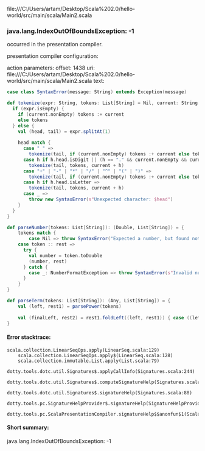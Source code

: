 file:///C:/Users/artam/Desktop/Scala%202.0/hello-world/src/main/scala/Main2.scala
### java.lang.IndexOutOfBoundsException: -1

occurred in the presentation compiler.

presentation compiler configuration:


action parameters:
offset: 1438
uri: file:///C:/Users/artam/Desktop/Scala%202.0/hello-world/src/main/scala/Main2.scala
text:
```scala
case class SyntaxError(message: String) extends Exception(message)

def tokenize(expr: String, tokens: List[String] = Nil, current: String = ""): List[String] = {
  if (expr.isEmpty) {
    if (current.nonEmpty) tokens :+ current
    else tokens
  } else {
    val (head, tail) = expr.splitAt(1)
    
    head match {
      case " " =>
        tokenize(tail, if (current.nonEmpty) tokens :+ current else tokens, "")
      case h if h.head.isDigit || (h == "." && current.nonEmpty && current.last.isDigit) =>
        tokenize(tail, tokens, current + h)
      case "+" | "-" | "*" | "/" | "^" | "(" | ")" =>
        tokenize(tail, if (current.nonEmpty) tokens :+ current else tokens :+ head, "")
      case h if h.head.isLetter =>
        tokenize(tail, tokens, current + h)
      case _ =>
        throw new SyntaxError(s"Unexpected character: $head")
    }
  }
}

def parseNumber(tokens: List[String]): (Double, List[String]) = {
    tokens match {
        case Nil => throw SyntaxError("Expected a number, but found nothing.")
    case token :: rest =>
      try {
        val number = token.toDouble
        (number, rest)
      } catch {
        case _: NumberFormatException => throw SyntaxError(s"Invalid number: $token")
      }
    }
}

def parseTerm(tokens: List[String]): (Any, List[String]) = {
    val (left, rest1) = parsePower(tokens)
    
    val (finalLeft, rest2) = rest1.foldLeft((left, rest1)) { case ((leftAcc, restAcc),@@)
}
```



#### Error stacktrace:

```
scala.collection.LinearSeqOps.apply(LinearSeq.scala:129)
	scala.collection.LinearSeqOps.apply$(LinearSeq.scala:128)
	scala.collection.immutable.List.apply(List.scala:79)
	dotty.tools.dotc.util.Signatures$.applyCallInfo(Signatures.scala:244)
	dotty.tools.dotc.util.Signatures$.computeSignatureHelp(Signatures.scala:101)
	dotty.tools.dotc.util.Signatures$.signatureHelp(Signatures.scala:88)
	dotty.tools.pc.SignatureHelpProvider$.signatureHelp(SignatureHelpProvider.scala:46)
	dotty.tools.pc.ScalaPresentationCompiler.signatureHelp$$anonfun$1(ScalaPresentationCompiler.scala:435)
```
#### Short summary: 

java.lang.IndexOutOfBoundsException: -1